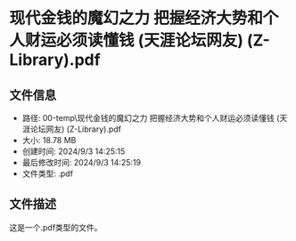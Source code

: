 ﻿# 现代金钱的魔幻之力 把握经济大势和个人财运必须读懂钱 (天涯论坛网友) (Z-Library).pdf

## 文件信息
- 路径: 00-temp\现代金钱的魔幻之力 把握经济大势和个人财运必须读懂钱 (天涯论坛网友) (Z-Library).pdf
- 大小: 18.78 MB
- 创建时间: 2024/9/3 14:25:15
- 最后修改时间: 2024/9/3 14:25:19
- 文件类型: .pdf

## 文件描述
这是一个.pdf类型的文件。

